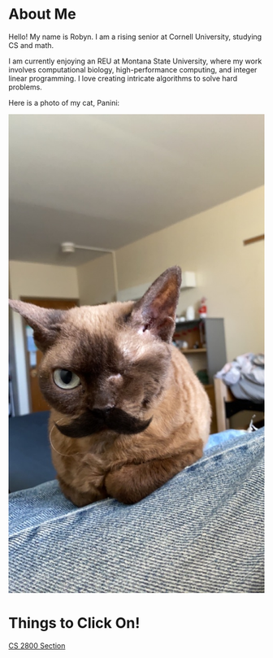 
# About Me


Hello! My name is Robyn. I am a rising senior at Cornell University, studying CS and math.

I am currently enjoying an REU at Montana State University, where my work involves computational biology, high-performance computing, and integer linear programming. I love creating intricate algorithms to solve hard problems. 

Here is a photo of my cat, Panini:

![Cat Photo](images/panini.jpeg)


# Things to Click On!
[CS 2800 Section](cs2800.md)